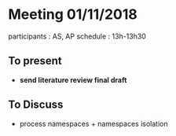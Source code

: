 # Meeting 01/11/2018

participants : AS, AP
schedule : 13h-13h30

## To present
- **send literature review final draft**

## To Discuss

- process namespaces + namespaces isolation

